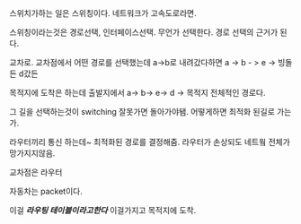 스위치가하는 일은 스위칭이다. 네트워크가 고속도로라면.

스위칭이라는것은 경로선택, 인터페이스선택. 무언가 선택한다. 경로 선택의 근거가 된다.

교차로. 교차점에서 어떤 경로를 선택했는데 a->b로 내려갔다하면 a -> b - > e -> 빙돌든 d갔든

목적지에 도착은 하는데 출발지에서 a-> b-> e-> d -> 목적지 전체적인 경로다.

그 길을 선택하는것이 switching  잘못가면 돌아가야됌. 어떻게하면 최적화 된길로 가는가.

라우터끼리 통신 하는데~ 최적화된 경로를 결정해줌. 라우터가 손상되도 네트웤 전체가 망가지지않음.

교차점은 라우터

자동차는 packet이다. 

이걸 ***라우팅 테이블이라고한다*** 이걸가지고 목적지에 도착.
